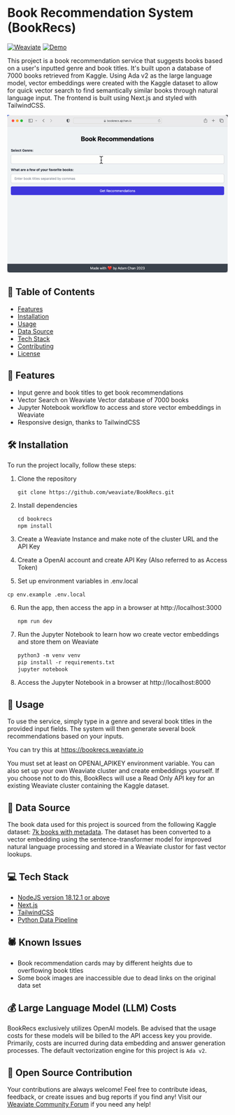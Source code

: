 # Book Recommendation System (BookRecs)
[![Weaviate](https://img.shields.io/static/v1?label=powered%20by&message=Weaviate%20%E2%9D%A4&color=green&style=flat-square)](https://weaviate.io/) 
[![Demo](https://img.shields.io/badge/Check%20out%20the%20demo!-yellow?&style=flat-square&logo=react&logoColor=white)](https://bookrecs.weaviate.io/)


This project is a book recommendation service that suggests books based on a user's inputted genre and book titles. It's built upon a database of 7000 books retrieved from Kaggle. Using Ada v2 as the large language model, vector embeddings were created with the Kaggle dataset to allow for quick vector search to find semantically similar books through natural language input. The frontend is built using Next.js and styled with TailwindCSS.

![Project Screenshot](/BookRecs.gif)

## 📑 Table of Contents

- [Features](#features)
- [Installation](#installation)
- [Usage](#usage)
- [Data Source](#data-source)
- [Tech Stack](#tech-stack)
- [Contributing](#contributing)
- [License](#license)

## 💫 Features

- Input genre and book titles to get book recommendations
- Vector Search on Weaviate Vector database of 7000 books
- Jupyter Notebook workflow to access and store vector embeddings in Weaviate
- Responsive design, thanks to TailwindCSS

## 🛠 Installation

To run the project locally, follow these steps:

1. Clone the repository
   ```
   git clone https://github.com/weaviate/BookRecs.git
   ```
2. Install dependencies
   ```
   cd bookrecs
   npm install
   ```
3. Create a Weaviate Instance and make note of the cluster URL and the API Key
4. Create a OpenAI account and create API Key (Also referred to as Access Token)

5.  Set up environment variables in .env.local
   ```
   cp env.example .env.local
   ```
6. Run the app, then access the app in a browser at http://localhost:3000
   ```
   npm run dev
   ```
7. Run the Jupyter Notebook to learn how wo create vector embeddings and store them on Weaviate
   ```
   python3 -m venv venv 
   pip install -r requirements.txt
   jupyter notebook
   ```
8. Access the Jupyter Notebook in a browser at http://localhost:8000

## 🧰 Usage

To use the service, simply type in a genre and several book titles in the provided input fields. The system will then generate several book recommendations based on your inputs.

You can try this at https://bookrecs.weaviate.io

You must set at least on OPENAI_APIKEY environment variable. You can also set up your own Weaviate cluster and create embeddings yourself. If you choose not to do this, BookRecs will use a Read Only API key for an existing Weaviate cluster containing the Kaggle dataset. 


## 💾 Data Source

The book data used for this project is sourced from the following Kaggle dataset: [7k books with metadata](https://www.kaggle.com/datasets/dylanjcastillo/7k-books-with-metadata). The dataset has been converted to a vector embedding using the sentence-transformer model for improved natural language processing and stored in a Weaviate clustor for fast vector lookups.

## 💻 Tech Stack

- [NodeJS version 18.12.1 or above](https://nodejs.org/)
- [Next.js](https://nextjs.org/)
- [TailwindCSS](https://tailwindcss.com/)
- [Python Data Pipeline](https://python.org/)

## 🕷 Known Issues

- Book recommendation cards may by different heights due to overflowing book titles
- Some book images are inaccessible due to dead links on the original data set

## 💰 Large Language Model (LLM) Costs

BookRecs exclusively utilizes OpenAI models. Be advised that the usage costs for these models will be billed to the API access key you provide. Primarily, costs are incurred during data embedding and answer generation processes. The default vectorization engine for this project is `Ada v2`.

## 💖 Open Source Contribution

Your contributions are always welcome! Feel free to contribute ideas, feedback, or create issues and bug reports if you find any! Visit our [Weaviate Community Forum](https://forum.weaviate.io/) if you need any help!

